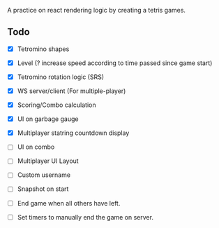 A practice on react rendering logic by creating a tetris games.

## Todo

- [x] Tetromino shapes
- [x] Level (? increase speed according to time passed since game start)
- [x] Tetromino rotation logic (SRS)
- [x] WS server/client (For multiple-player)
- [x] Scoring/Combo calculation
- [x] UI on garbage gauge
- [x] Multiplayer statring countdown display
- [ ] UI on combo
- [ ] Multiplayer UI Layout
- [ ] Custom username
- [ ] Snapshot on start

- [ ] End game when all others have left.
- [ ] Set timers to manually end the game on server.
